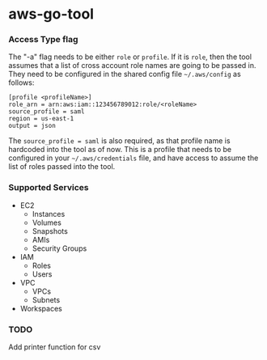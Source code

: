 # aws-go-tool

### Access Type flag
The "-a" flag needs to be either `role` or `profile`.  If it is `role`, then the tool assumes that a list of cross account role names
are going to be passed in.  They need to be configured in the shared config file `~/.aws/config` as follows:
```
[profile <profileName>]
role_arn = arn:aws:iam::123456789012:role/<roleName>
source_profile = saml
region = us-east-1
output = json
```

The `source_profile = saml` is also required, as that profile name is hardcoded into the tool as of now.  This is a profile that needs to be configured in your `~/.aws/credentials` file, and have access to assume the list of roles passed into the tool.

### Supported Services
- EC2
    - Instances
    - Volumes
    - Snapshots
    - AMIs
    - Security Groups
- IAM
    - Roles
    - Users
- VPC
    - VPCs
    - Subnets
- Workspaces


### TODO
Add printer function for csv
